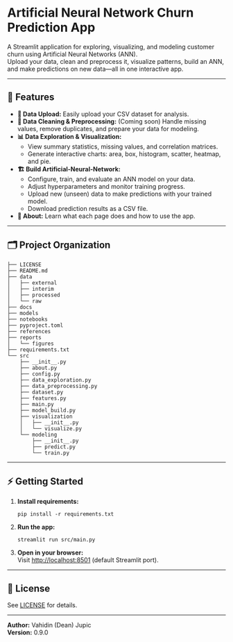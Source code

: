 # Artificial Neural Network Churn Prediction App

A Streamlit application for exploring, visualizing, and modeling customer churn using Artificial Neural Networks (ANN).  
Upload your data, clean and preprocess it, visualize patterns, build an ANN, and make predictions on new data—all in one interactive app.

---

## 🚀 Features

- **📂 Data Upload:** Easily upload your CSV dataset for analysis.
- **🧹 Data Cleaning & Preprocessing:** (Coming soon) Handle missing values, remove duplicates, and prepare your data for modeling.
- **📊 Data Exploration & Visualization:**  
  - View summary statistics, missing values, and correlation matrices.
  - Generate interactive charts: area, box, histogram, scatter, heatmap, and pie.
- **🏗️ Build Artificial-Neural-Network:**  
  - Configure, train, and evaluate an ANN model on your data.
  - Adjust hyperparameters and monitor training progress.
  - Upload new (unseen) data to make predictions with your trained model.
  - Download prediction results as a CSV file.
- **🤖 About:** Learn what each page does and how to use the app.

---

## 🗂️ Project Organization

```
├── LICENSE
├── README.md
├── data
│   ├── external
│   ├── interim
│   ├── processed
│   └── raw
├── docs
├── models
├── notebooks
├── pyproject.toml
├── references
├── reports
│   └── figures
├── requirements.txt
└── src
    ├── __init__.py
    ├── about.py
    ├── config.py
    ├── data_exploration.py
    ├── data_preprocessing.py
    ├── dataset.py
    ├── features.py
    ├── main.py
    ├── model_build.py
    ├── visualization
    │   ├── __init__.py
    │   └── visualize.py
    └── modeling
        ├── __init__.py
        ├── predict.py
        └── train.py
```

---

## ⚡ Getting Started

1. **Install requirements:**  
   ```
   pip install -r requirements.txt
   ```

2. **Run the app:**  
   ```
   streamlit run src/main.py
   ```

3. **Open in your browser:**  
   Visit [http://localhost:8501](http://localhost:8501) (default Streamlit port).

---

## 📄 License

See [LICENSE](LICENSE) for details.

---

**Author:** Vahidin (Dean) Jupic  
**Version:** 0.9.0